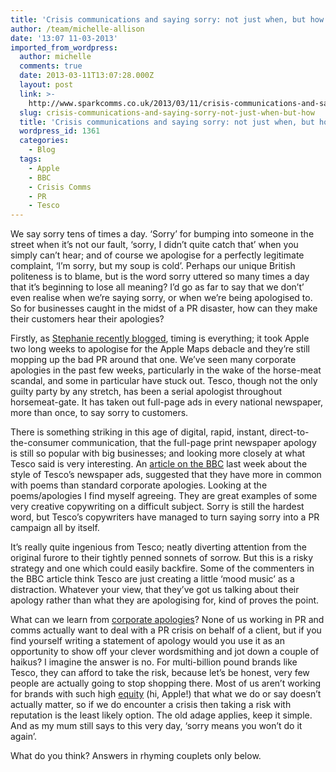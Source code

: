 ```yaml
---
title: 'Crisis communications and saying sorry: not just when, but how'
author: /team/michelle-allison
date: '13:07 11-03-2013'
imported_from_wordpress:
  author: michelle
  comments: true
  date: 2013-03-11T13:07:28.000Z
  layout: post
  link: >-
    http://www.sparkcomms.co.uk/2013/03/11/crisis-communications-and-saying-sorry-not-just-when-but-how/
  slug: crisis-communications-and-saying-sorry-not-just-when-but-how
  title: 'Crisis communications and saying sorry: not just when, but how'
  wordpress_id: 1361
  categories:
    - Blog
  tags:
    - Apple
    - BBC
    - Crisis Comms
    - PR
    - Tesco
---
```


We say sorry tens of times a day. ‘Sorry’ for bumping into someone in the street when it’s not our fault, ‘sorry, I didn’t quite catch that’ when you simply can’t hear; and of course we apologise for a perfectly legitimate complaint, ‘I’m sorry, but my soup is cold’. Perhaps our unique British politeness is to blame, but is the word sorry uttered so many times a day that it’s beginning to lose all meaning? I’d go as far to say that we don’t’ even realise when we’re saying sorry, or when we’re being apologised to. So for businesses caught in the midst of a PR disaster, how can they make their customers hear their apologies?

Firstly, as [Stephanie recently blogged](http://www.sparkcomms.co.uk/index.php/2012/10/dealing-with-pr-crisis/), timing is everything; it took Apple two long weeks to apologise for the Apple Maps debacle and they’re still mopping up the bad PR around that one. We’ve seen many corporate apologies in the past few weeks, particularly in the wake of the horse-meat scandal, and some in particular have stuck out. Tesco, though not the only guilty party by any stretch, has been a serial apologist throughout horsemeat-gate. It has taken out full-page ads in every national newspaper, more than once, to say sorry to customers.

There is something striking in this age of digital, rapid, instant, direct-to-the-consumer communication, that the full-page print newspaper apology is still so popular with big businesses; and looking more closely at what Tesco said is very interesting. An [article on the BBC](http://www.bbc.co.uk/news/magazine-21687776) last week about the style of Tesco’s newspaper ads, suggested that they have more in common with poems than standard corporate apologies. Looking at the poems/apologies I find myself agreeing. They are great examples of some very creative copywriting on a difficult subject. Sorry is still the hardest word, but Tesco’s copywriters have managed to turn saying sorry into a PR campaign all by itself.

It’s really quite ingenious from Tesco; neatly diverting attention from the original furore to their tightly penned sonnets of sorrow. But this is a risky strategy and one which could easily backfire. Some of the commenters in the BBC article think Tesco are just creating a little ‘mood music’ as a distraction. Whatever your view, that they’ve got us talking about their apology rather than what they are apologising for, kind of proves the point.

What can we learn from [corporate apologies](http://www.forbes.com/sites/katelee/2012/10/04/the-art-of-the-corporate-apology/)? None of us working in PR and comms actually want to deal with a PR crisis on behalf of a client, but if you find yourself writing a statement of apology would you use it as an opportunity to show off your clever wordsmithing and jot down a couple of haikus? I imagine the answer is no. For multi-billion pound brands like Tesco, they can afford to take the risk, because let’s be honest, very few people are actually going to stop shopping there. Most of us aren’t working for brands with such high [equity](http://www.guardian.co.uk/media-network/media-network-blog/2012/aug/10/brand-equity-start-ups-advantage) (hi, Apple!) that what we do or say doesn’t actually matter, so if we do encounter a crisis then taking a risk with reputation is the least likely option. The old adage applies, keep it simple. And as my mum still says to this very day, ‘sorry means you won’t do it again’.

What do you think? Answers in rhyming couplets only below.
